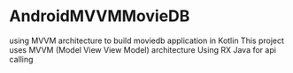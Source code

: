 # AndroidMVVMMovieDB
using MVVM architecture to build moviedb application in Kotlin
This project uses MVVM (Model View View Model) architecture
Using RX Java for api calling 
